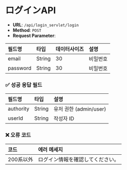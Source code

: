 # ログインAPI

- **URL**: `/api/login_servlet/login`
- **Method**: `POST`
- **Request Parameter**:


| 필드명     | 타입    | 데이터사이즈  |  설명         |
|:----------|:-------|:------------|:-------------|
| email     | String | 30          | 비밀번호     |
| password  | String | 30          | 비밀번호     |


### ✅ 성공 응답 필드

| 필드명     | 타입    | 설명         |
|:----------|:-------|:-------------|
| authority | String | 유저 권한 (admin/user) |
| userId    | String | 작성자 ID    |


### ❌ 오류 코드

| 코드       | 에러 메세지                    |
|:----------|:------------------------------|
| 200系以外  | ログイン情報を確認してください。|
